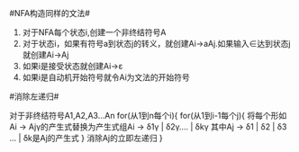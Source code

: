 ﻿#NFA构造同样的文法#

1.	对于NFA每个状态i,创建一个非终结符号A
2.	对于状态i，如果有符号a到状态j的转义，就创建Ai->aAj.如果输入∈达到状态j就创建Ai->Aj
3.	如果i是接受状态就创建Ai->&epsilon;
4.	如果i是自动机开始符号就令Ai为文法的开始符号


#消除左递归#

对于非终结符号A1,A2,A3...An
	for(从1到n每个i){
		for(从1到i-1每个j){
			将每个形如Ai -> Ajγ的产生式替换为产生式组Ai -> δ1γ | δ2γ.... | δkγ
			其中Aj -> δ1 | δ2 | δ3 ... | δk是Aj的产生式 
		}
		消除Aj的立即左递归
	}